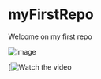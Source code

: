 # myFirstRepo
Welcome on my first repo   

![image](https://user-images.githubusercontent.com/112947387/188628044-60dac743-ad4c-4dd4-8e1a-e7b5d24487c2.png)   

[![Watch the video](https://youtu.be/eXF0epLeCgo)
